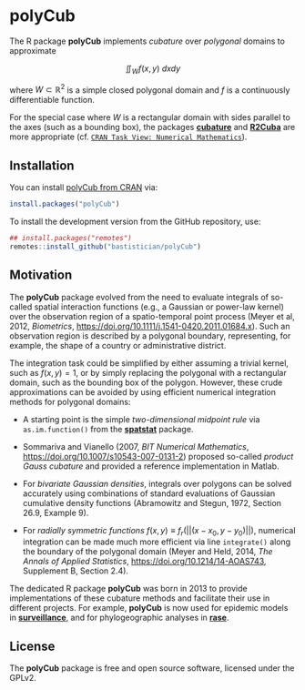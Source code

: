# polyCub

The R package **polyCub** implements *cubature* over *polygonal* domains
to approximate

$$ \iint_W f(x,y) \: dx dy $$

where $W \subset \mathbb{R}^2$ is a simple closed polygonal domain
and $f$ is a continuously differentiable function.

For the special case where $W$ is a rectangular domain with sides parallel
to the axes (such as a bounding box), the packages
[**cubature**](https://CRAN.R-project.org/package=cubature)
and [**R2Cuba**](https://CRAN.R-project.org/package=R2Cuba)
are more appropriate (cf.
[`CRAN Task View: Numerical Mathematics`](https://CRAN.R-project.org/view=NumericalMathematics)).


## Installation

You can install [polyCub from CRAN](https://CRAN.R-project.org/package=polyCub) via:

```R
install.packages("polyCub")
```

To install the development version from the GitHub repository, use:

```R
## install.packages("remotes")
remotes::install_github("bastistician/polyCub")
```


## Motivation

The **polyCub** package evolved from the need to evaluate integrals of
so-called spatial interaction functions (e.g., a Gaussian or power-law
kernel) over the observation region of a spatio-temporal point process
(Meyer et al, 2012, *Biometrics*, <https://doi.org/10.1111/j.1541-0420.2011.01684.x>).
Such an observation region is described by a polygonal boundary,
representing, for example, the shape of a country or administrative
district.

The integration task could be simplified by either assuming a trivial
kernel, such as $f(x,y) = 1$, or by simply replacing the polygonal with a
rectangular domain, such as the bounding box of the polygon.
However, these crude approximations can be avoided by using efficient
numerical integration methods for polygonal domains:

* A starting point is the simple *two-dimensional midpoint rule* via
  `as.im.function()` from the
  [**spatstat**](https://CRAN.R-project.org/package=spatstat) package.

* Sommariva and Vianello (2007, *BIT Numerical Mathematics*,
  <https://doi.org/10.1007/s10543-007-0131-2>) proposed so-called *product
  Gauss cubature* and provided a reference implementation in Matlab.
  
* For *bivariate Gaussian densities*, integrals over polygons can be
  solved accurately using combinations of standard evaluations of Gaussian
  cumulative density functions (Abramowitz and Stegun, 1972, Section 26.9,
  Example 9).

* For *radially symmetric functions* $f(x,y) \equiv f_r(||(x-x_0,y-y_0)||)$,
  numerical integration can be made much more efficient via line
  `integrate()` along the boundary of the polygonal domain
  (Meyer and Held, 2014, *The Annals of Applied Statistics*,
  <https://doi.org/10.1214/14-AOAS743>, Supplement B, Section 2.4).

The dedicated R package **polyCub** was born in 2013 to provide
implementations of these cubature methods and facilitate their
use in different projects.
For example, **polyCub** is now used for epidemic models in
[**surveillance**](https://CRAN.R-project.org/package=surveillance),
and for phylogeographic analyses in
[**rase**](https://CRAN.R-project.org/package=rase).

<!--
* [**surveillance**](https://CRAN.R-project.org/package=surveillance)
  uses **polyCub** to evaluate the likelihood of self-exciting
  spatio-temporal point process models for infectious disease spread.

* [**rase**](https://CRAN.R-project.org/package=rase) uses **polyCub** to
  integrate bivariate Gaussian densities for phylogeographic analyses.
-->
  

<!--

## Examples

#### General-purpose cubature rules

* `polyCub.midpoint()`: Two-dimensional midpoint rule

* `polyCub.SV()`: product Gauss cubature

#### Cubature rules for specific types of functions

* `polyCub.iso()`: Efficient adaptive cubature for *isotropic* functions via
  line `integrate()` along the polygon boundary

* `polyCub.exact.Gauss()` and `circleCub.Gauss()`:
  Quasi-exact methods specific to the integration of the
  *bivariate Gaussian density* over polygonal and circular domains, respectively

-->


## License

The **polyCub** package is free and open source software, licensed under the GPLv2.
